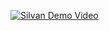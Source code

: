 [![Silvan Demo Video](https://img.youtube.com/vi/fGm5W_xVdQ0/0.jpg)](https://www.youtube.com/watch?v=fGm5W_xVdQ0)
